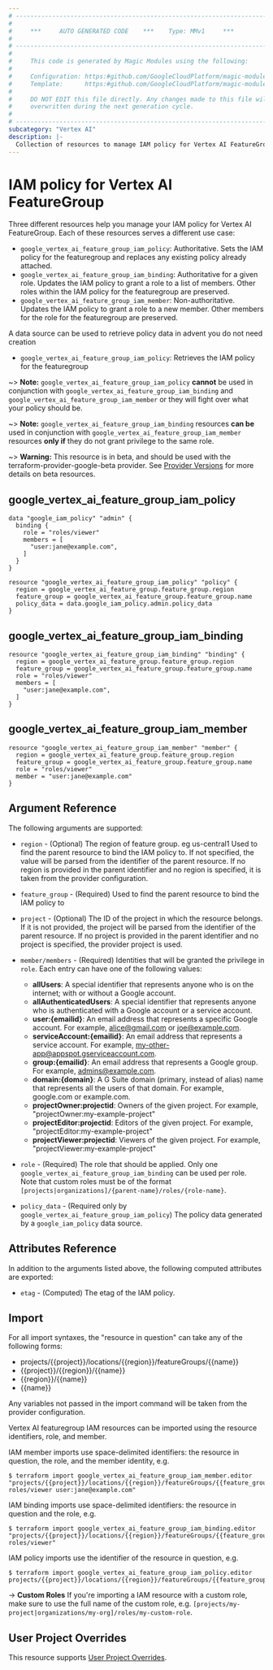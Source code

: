 ```yaml
---
# ----------------------------------------------------------------------------
#
#     ***     AUTO GENERATED CODE    ***    Type: MMv1     ***
#
# ----------------------------------------------------------------------------
#
#     This code is generated by Magic Modules using the following:
#
#     Configuration: https:#github.com/GoogleCloudPlatform/magic-modules/tree/main/mmv1/products/vertexai/FeatureGroup.yaml
#     Template:      https:#github.com/GoogleCloudPlatform/magic-modules/tree/main/mmv1/templates/terraform/resource_iam.html.markdown.tmpl
#
#     DO NOT EDIT this file directly. Any changes made to this file will be
#     overwritten during the next generation cycle.
#
# ----------------------------------------------------------------------------
subcategory: "Vertex AI"
description: |-
  Collection of resources to manage IAM policy for Vertex AI FeatureGroup
---
```


# IAM policy for Vertex AI FeatureGroup

Three different resources help you manage your IAM policy for Vertex AI FeatureGroup. Each of these resources serves a different use case:

* `google_vertex_ai_feature_group_iam_policy`: Authoritative. Sets the IAM policy for the featuregroup and replaces any existing policy already attached.
* `google_vertex_ai_feature_group_iam_binding`: Authoritative for a given role. Updates the IAM policy to grant a role to a list of members. Other roles within the IAM policy for the featuregroup are preserved.
* `google_vertex_ai_feature_group_iam_member`: Non-authoritative. Updates the IAM policy to grant a role to a new member. Other members for the role for the featuregroup are preserved.

A data source can be used to retrieve policy data in advent you do not need creation

* `google_vertex_ai_feature_group_iam_policy`: Retrieves the IAM policy for the featuregroup

~> **Note:** `google_vertex_ai_feature_group_iam_policy` **cannot** be used in conjunction with `google_vertex_ai_feature_group_iam_binding` and `google_vertex_ai_feature_group_iam_member` or they will fight over what your policy should be.

~> **Note:** `google_vertex_ai_feature_group_iam_binding` resources **can be** used in conjunction with `google_vertex_ai_feature_group_iam_member` resources **only if** they do not grant privilege to the same role.


~> **Warning:** This resource is in beta, and should be used with the terraform-provider-google-beta provider.
See [Provider Versions](https://terraform.io/docs/providers/google/guides/provider_versions.html) for more details on beta resources.

## google_vertex_ai_feature_group_iam_policy

```hcl
data "google_iam_policy" "admin" {
  binding {
    role = "roles/viewer"
    members = [
      "user:jane@example.com",
    ]
  }
}

resource "google_vertex_ai_feature_group_iam_policy" "policy" {
  region = google_vertex_ai_feature_group.feature_group.region
  feature_group = google_vertex_ai_feature_group.feature_group.name
  policy_data = data.google_iam_policy.admin.policy_data
}
```

## google_vertex_ai_feature_group_iam_binding

```hcl
resource "google_vertex_ai_feature_group_iam_binding" "binding" {
  region = google_vertex_ai_feature_group.feature_group.region
  feature_group = google_vertex_ai_feature_group.feature_group.name
  role = "roles/viewer"
  members = [
    "user:jane@example.com",
  ]
}
```

## google_vertex_ai_feature_group_iam_member

```hcl
resource "google_vertex_ai_feature_group_iam_member" "member" {
  region = google_vertex_ai_feature_group.feature_group.region
  feature_group = google_vertex_ai_feature_group.feature_group.name
  role = "roles/viewer"
  member = "user:jane@example.com"
}
```


## Argument Reference

The following arguments are supported:

* `region` - (Optional) The region of feature group. eg us-central1 Used to find the parent resource to bind the IAM policy to. If not specified,
  the value will be parsed from the identifier of the parent resource. If no region is provided in the parent identifier and no
  region is specified, it is taken from the provider configuration.
* `feature_group` - (Required) Used to find the parent resource to bind the IAM policy to

* `project` - (Optional) The ID of the project in which the resource belongs.
    If it is not provided, the project will be parsed from the identifier of the parent resource. If no project is provided in the parent identifier and no project is specified, the provider project is used.

* `member/members` - (Required) Identities that will be granted the privilege in `role`.
  Each entry can have one of the following values:
  * **allUsers**: A special identifier that represents anyone who is on the internet; with or without a Google account.
  * **allAuthenticatedUsers**: A special identifier that represents anyone who is authenticated with a Google account or a service account.
  * **user:{emailid}**: An email address that represents a specific Google account. For example, alice@gmail.com or joe@example.com.
  * **serviceAccount:{emailid}**: An email address that represents a service account. For example, my-other-app@appspot.gserviceaccount.com.
  * **group:{emailid}**: An email address that represents a Google group. For example, admins@example.com.
  * **domain:{domain}**: A G Suite domain (primary, instead of alias) name that represents all the users of that domain. For example, google.com or example.com.
  * **projectOwner:projectid**: Owners of the given project. For example, "projectOwner:my-example-project"
  * **projectEditor:projectid**: Editors of the given project. For example, "projectEditor:my-example-project"
  * **projectViewer:projectid**: Viewers of the given project. For example, "projectViewer:my-example-project"

* `role` - (Required) The role that should be applied. Only one
    `google_vertex_ai_feature_group_iam_binding` can be used per role. Note that custom roles must be of the format
    `[projects|organizations]/{parent-name}/roles/{role-name}`.

* `policy_data` - (Required only by `google_vertex_ai_feature_group_iam_policy`) The policy data generated by
  a `google_iam_policy` data source.

## Attributes Reference

In addition to the arguments listed above, the following computed attributes are
exported:

* `etag` - (Computed) The etag of the IAM policy.

## Import

For all import syntaxes, the "resource in question" can take any of the following forms:

* projects/{{project}}/locations/{{region}}/featureGroups/{{name}}
* {{project}}/{{region}}/{{name}}
* {{region}}/{{name}}
* {{name}}

Any variables not passed in the import command will be taken from the provider configuration.

Vertex AI featuregroup IAM resources can be imported using the resource identifiers, role, and member.

IAM member imports use space-delimited identifiers: the resource in question, the role, and the member identity, e.g.
```
$ terraform import google_vertex_ai_feature_group_iam_member.editor "projects/{{project}}/locations/{{region}}/featureGroups/{{feature_group}} roles/viewer user:jane@example.com"
```

IAM binding imports use space-delimited identifiers: the resource in question and the role, e.g.
```
$ terraform import google_vertex_ai_feature_group_iam_binding.editor "projects/{{project}}/locations/{{region}}/featureGroups/{{feature_group}} roles/viewer"
```

IAM policy imports use the identifier of the resource in question, e.g.
```
$ terraform import google_vertex_ai_feature_group_iam_policy.editor projects/{{project}}/locations/{{region}}/featureGroups/{{feature_group}}
```

-> **Custom Roles** If you're importing a IAM resource with a custom role, make sure to use the
 full name of the custom role, e.g. `[projects/my-project|organizations/my-org]/roles/my-custom-role`.

## User Project Overrides

This resource supports [User Project Overrides](https://registry.terraform.io/providers/hashicorp/google/latest/docs/guides/provider_reference#user_project_override).
